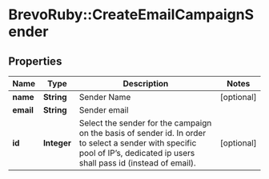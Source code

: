 # BrevoRuby::CreateEmailCampaignSender

## Properties
Name | Type | Description | Notes
------------ | ------------- | ------------- | -------------
**name** | **String** | Sender Name | [optional] 
**email** | **String** | Sender email | 
**id** | **Integer** | Select the sender for the campaign on the basis of sender id. In order to select a sender with specific pool of IP’s, dedicated ip users shall pass id (instead of email). | [optional] 


